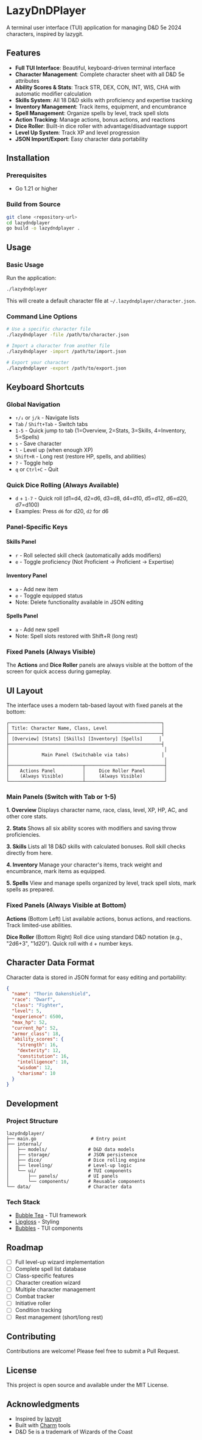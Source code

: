 # LazyDnDPlayer

A terminal user interface (TUI) application for managing D&D 5e 2024 characters, inspired by lazygit.

## Features

- **Full TUI Interface**: Beautiful, keyboard-driven terminal interface
- **Character Management**: Complete character sheet with all D&D 5e attributes
- **Ability Scores & Stats**: Track STR, DEX, CON, INT, WIS, CHA with automatic modifier calculation
- **Skills System**: All 18 D&D skills with proficiency and expertise tracking
- **Inventory Management**: Track items, equipment, and encumbrance
- **Spell Management**: Organize spells by level, track spell slots
- **Action Tracking**: Manage actions, bonus actions, and reactions
- **Dice Roller**: Built-in dice roller with advantage/disadvantage support
- **Level Up System**: Track XP and level progression
- **JSON Import/Export**: Easy character data portability

## Installation

### Prerequisites

- Go 1.21 or higher

### Build from Source

```bash
git clone <repository-url>
cd lazydndplayer
go build -o lazydndplayer .
```

## Usage

### Basic Usage

Run the application:

```bash
./lazydndplayer
```

This will create a default character file at `~/.lazydndplayer/character.json`.

### Command Line Options

```bash
# Use a specific character file
./lazydndplayer -file /path/to/character.json

# Import a character from another file
./lazydndplayer -import /path/to/import.json

# Export your character
./lazydndplayer -export /path/to/export.json
```

## Keyboard Shortcuts

### Global Navigation

- `↑/↓` or `j/k` - Navigate lists
- `Tab` / `Shift+Tab` - Switch tabs
- `1-5` - Quick jump to tab (1=Overview, 2=Stats, 3=Skills, 4=Inventory, 5=Spells)
- `s` - Save character
- `l` - Level up (when enough XP)
- `Shift+R` - Long rest (restore HP, spells, and abilities)
- `?` - Toggle help
- `q` or `Ctrl+C` - Quit

### Quick Dice Rolling (Always Available)

- `d` + `1-7` - Quick roll (d1=d4, d2=d6, d3=d8, d4=d10, d5=d12, d6=d20, d7=d100)
- Examples: Press `d6` for d20, `d2` for d6

### Panel-Specific Keys

#### Skills Panel
- `r` - Roll selected skill check (automatically adds modifiers)
- `e` - Toggle proficiency (Not Proficient → Proficient → Expertise)

#### Inventory Panel
- `a` - Add new item
- `e` - Toggle equipped status
- Note: Delete functionality available in JSON editing

#### Spells Panel
- `a` - Add new spell
- Note: Spell slots restored with Shift+R (long rest)

### Fixed Panels (Always Visible)

The **Actions** and **Dice Roller** panels are always visible at the bottom of the screen for quick access during gameplay.

## UI Layout

The interface uses a modern tab-based layout with fixed panels at the bottom:

```
┌────────────────────────────────────────────────────────┐
│ Title: Character Name, Class, Level                    │
├────────────────────────────────────────────────────────┤
│ [Overview] [Stats] [Skills] [Inventory] [Spells]      │
├────────────────────────────────────────────────────────┤
│                                                         │
│            Main Panel (Switchable via tabs)            │
│                                                         │
├───────────────────────────┬─────────────────────────────┤
│    Actions Panel          │     Dice Roller Panel       │
│    (Always Visible)       │     (Always Visible)        │
└───────────────────────────┴─────────────────────────────┘
```

### Main Panels (Switch with Tab or 1-5)

**1. Overview**
Displays character name, race, class, level, XP, HP, AC, and other core stats.

**2. Stats**
Shows all six ability scores with modifiers and saving throw proficiencies.

**3. Skills**
Lists all 18 D&D skills with calculated bonuses. Roll skill checks directly from here.

**4. Inventory**
Manage your character's items, track weight and encumbrance, mark items as equipped.

**5. Spells**
View and manage spells organized by level, track spell slots, mark spells as prepared.

### Fixed Panels (Always Visible at Bottom)

**Actions** (Bottom Left)
List available actions, bonus actions, and reactions. Track limited-use abilities.

**Dice Roller** (Bottom Right)
Roll dice using standard D&D notation (e.g., "2d6+3", "1d20"). Quick roll with `d` + number keys.

## Character Data Format

Character data is stored in JSON format for easy editing and portability:

```json
{
  "name": "Thorin Oakenshield",
  "race": "Dwarf",
  "class": "Fighter",
  "level": 5,
  "experience": 6500,
  "max_hp": 52,
  "current_hp": 52,
  "armor_class": 18,
  "ability_scores": {
    "strength": 16,
    "dexterity": 12,
    "constitution": 16,
    "intelligence": 10,
    "wisdom": 12,
    "charisma": 10
  }
}
```

## Development

### Project Structure

```
lazydndplayer/
├── main.go                    # Entry point
├── internal/
│   ├── models/               # D&D data models
│   ├── storage/              # JSON persistence
│   ├── dice/                 # Dice rolling engine
│   ├── leveling/             # Level-up logic
│   └── ui/                   # TUI components
│       ├── panels/           # UI panels
│       └── components/       # Reusable components
└── data/                     # Character data
```

### Tech Stack

- [Bubble Tea](https://github.com/charmbracelet/bubbletea) - TUI framework
- [Lipgloss](https://github.com/charmbracelet/lipgloss) - Styling
- [Bubbles](https://github.com/charmbracelet/bubbles) - TUI components

## Roadmap

- [ ] Full level-up wizard implementation
- [ ] Complete spell list database
- [ ] Class-specific features
- [ ] Character creation wizard
- [ ] Multiple character management
- [ ] Combat tracker
- [ ] Initiative roller
- [ ] Condition tracking
- [ ] Rest management (short/long rest)

## Contributing

Contributions are welcome! Please feel free to submit a Pull Request.

## License

This project is open source and available under the MIT License.

## Acknowledgments

- Inspired by [lazygit](https://github.com/jesseduffield/lazygit)
- Built with [Charm](https://charm.sh/) tools
- D&D 5e is a trademark of Wizards of the Coast
